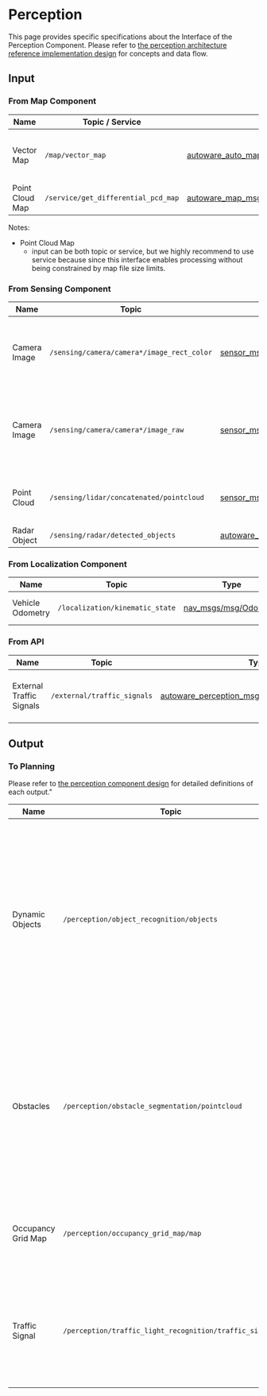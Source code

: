 # Perception

This page provides specific specifications about the Interface of the Perception Component.
Please refer to [the perception architecture reference implementation design](../../autoware-architecture/perception/reference_implementation.md) for concepts and data flow.

## Input

### From Map Component

| Name            | Topic / Service                     | Type                                                                                                                                                                       | Description                                  |
| --------------- | ----------------------------------- | -------------------------------------------------------------------------------------------------------------------------------------------------------------------------- | -------------------------------------------- |
| Vector Map      | `/map/vector_map`                   | [autoware_auto_mapping_msgs/msg/HADMapBin](https://github.com/tier4/autoware_auto_msgs/blob/tier4/v1.0/autoware_auto_mapping_msgs/msg/HADMapBin.idl)                       | HD Map including the information about lanes |
| Point Cloud Map | `/service/get_differential_pcd_map` | [autoware_map_msgs/srv/GetDifferentialPointCloudMap](https://github.com/autowarefoundation/autoware_msgs/blob/v1.0/autoware_map_msgs/srv/GetDifferentialPointCloudMap.srv) | Point Cloud Map                              |

Notes:

- Point Cloud Map
  - input can be both topic or service, but we highly recommend to use service because since this interface enables processing without being constrained by map file size limits.

### From Sensing Component

| Name         | Topic                                      | Type                                                                                                                                                                                          | Description                                                            |
| ------------ | ------------------------------------------ | --------------------------------------------------------------------------------------------------------------------------------------------------------------------------------------------- | ---------------------------------------------------------------------- |
| Camera Image | `/sensing/camera/camera*/image_rect_color` | [sensor_msgs/Image](https://github.com/ros2/common_interfaces/blob/humble/sensor_msgs/msg/Image.msg)                                                                                          | Camera image data, processed with Lens Distortion Correction (LDC)     |
| Camera Image | `/sensing/camera/camera*/image_raw`        | [sensor_msgs/Image](https://github.com/ros2/common_interfaces/blob/humble/sensor_msgs/msg/Image.msg)                                                                                          | Camera image data, not processed with Lens Distortion Correction (LDC) |
| Point Cloud  | `/sensing/lidar/concatenated/pointcloud`   | [sensor_msgs/PointCloud2](https://github.com/ros2/common_interfaces/blob/humble/sensor_msgs/msg/PointCloud2.msg)                                                                              | Concatenated point cloud from multiple LiDAR sources                   |
| Radar Object | `/sensing/radar/detected_objects`          | [autoware_auto_perception_msgs/msg/DetectedObject](https://gitlab.com/autowarefoundation/autoware.auto/autoware_auto_msgs/-/blob/master/autoware_auto_perception_msgs/msg/DetectedObject.idl) | Radar objects                                                          |

### From Localization Component

| Name             | Topic                           | Type                                                                                                     | Description                |
| ---------------- | ------------------------------- | -------------------------------------------------------------------------------------------------------- | -------------------------- |
| Vehicle Odometry | `/localization/kinematic_state` | [nav_msgs/msg/Odometry](https://github.com/ros2/common_interfaces/blob/humble/nav_msgs/msg/Odometry.msg) | Ego vehicle odometry topic |

### From API

| Name                     | Topic                       | Type                                                                                                                                                                   | Description                                 |
| ------------------------ | --------------------------- | ---------------------------------------------------------------------------------------------------------------------------------------------------------------------- | ------------------------------------------- |
| External Traffic Signals | `/external/traffic_signals` | [autoware_perception_msgs::msg::TrafficSignalArray](https://github.com/autowarefoundation/autoware_msgs/blob/v1.0/autoware_perception_msgs/msg/TrafficSignalArray.msg) | The traffic signals from an external system |

## Output

### To Planning

Please refer to [the perception component design](../../autoware-architecture/perception/index.md#high-level-architecture) for detailed definitions of each output."

| Name               | Topic                                                   | Type                                                                                                                                                                     | Description                                                                                                                                                                             |
| ------------------ | ------------------------------------------------------- | ------------------------------------------------------------------------------------------------------------------------------------------------------------------------ | --------------------------------------------------------------------------------------------------------------------------------------------------------------------------------------- |
| Dynamic Objects    | `/perception/object_recognition/objects`                | [autoware_auto_perception_msgs/msg/PredictedObjects](https://github.com/tier4/autoware_auto_msgs/blob/tier4/v1.0/autoware_auto_perception_msgs/msg/PredictedObjects.idl) | Set of dynamic objects with information such as a object class and a shape of the objects. These objects did not exist when the map was generated and are not contained within the map. |
| Obstacles          | `/perception/obstacle_segmentation/pointcloud`          | [sensor_msgs/PointCloud2](https://github.com/ros2/common_interfaces/blob/humble/sensor_msgs/msg/PointCloud2.msg)                                                         | Obstacles, including both dynamic objects and static obstacles that requires the ego vehicle either steer clear of them or come to a stop in front of the obstacles.                    |
| Occupancy Grid Map | `/perception/occupancy_grid_map/map`                    | [nav_msgs/msg/OccupancyGrid](https://docs.ros.org/en/latest/api/nav_msgs/html/msg/OccupancyGrid.html)                                                                    | The map with the information about the presence of obstacles and blind spot                                                                                                             |
| Traffic Signal     | `/perception/traffic_light_recognition/traffic_signals` | [autoware_perception_msgs::msg::TrafficSignalArray](https://github.com/autowarefoundation/autoware_msgs/blob/v1.0/autoware_perception_msgs/msg/TrafficSignalArray.msg)   | The traffic signal information such as a color (green, yellow, read) and an arrow (right, left, straight)                                                                               |

